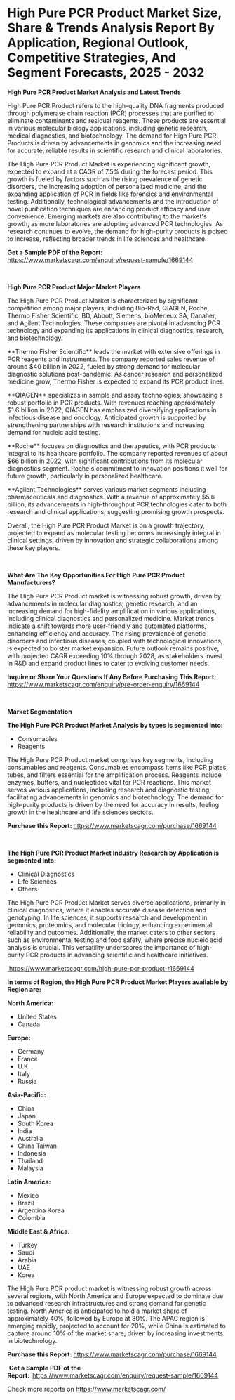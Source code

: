 <p><h1>High Pure PCR Product Market Size, Share & Trends Analysis Report By Application, Regional Outlook, Competitive Strategies, And Segment Forecasts, 2025 - 2032</h1></p><p><strong>High Pure PCR Product Market Analysis and Latest Trends</strong></p>
<p><p>High Pure PCR Product refers to the high-quality DNA fragments produced through polymerase chain reaction (PCR) processes that are purified to eliminate contaminants and residual reagents. These products are essential in various molecular biology applications, including genetic research, medical diagnostics, and biotechnology. The demand for High Pure PCR Products is driven by advancements in genomics and the increasing need for accurate, reliable results in scientific research and clinical laboratories.</p><p>The High Pure PCR Product Market is experiencing significant growth, expected to expand at a CAGR of 7.5% during the forecast period. This growth is fueled by factors such as the rising prevalence of genetic disorders, the increasing adoption of personalized medicine, and the expanding application of PCR in fields like forensics and environmental testing. Additionally, technological advancements and the introduction of novel purification techniques are enhancing product efficacy and user convenience. Emerging markets are also contributing to the market's growth, as more laboratories are adopting advanced PCR technologies. As research continues to evolve, the demand for high-purity products is poised to increase, reflecting broader trends in life sciences and healthcare.</p></p>
<p><strong>Get a Sample PDF of the Report:&nbsp;</strong> <a href="https://www.marketscagr.com/enquiry/request-sample/1669144?utm_campaign=2866&utm_medium=2&utm_source=Github&utm_content=ia&utm_term=09032025&utm_id=high-pure-pcr-product">https://www.marketscagr.com/enquiry/request-sample/1669144</a></p>
<p>&nbsp;</p>
<p><strong>High Pure PCR Product Major Market Players</strong></p>
<p><p>The High Pure PCR Product Market is characterized by significant competition among major players, including Bio-Rad, QIAGEN, Roche, Thermo Fisher Scientific, BD, Abbott, Siemens, bioMérieux SA, Danaher, and Agilent Technologies. These companies are pivotal in advancing PCR technology and expanding its applications in clinical diagnostics, research, and biotechnology.</p><p>**Thermo Fisher Scientific** leads the market with extensive offerings in PCR reagents and instruments. The company reported sales revenue of around $40 billion in 2022, fueled by strong demand for molecular diagnostic solutions post-pandemic. As cancer research and personalized medicine grow, Thermo Fisher is expected to expand its PCR product lines.</p><p>**QIAGEN** specializes in sample and assay technologies, showcasing a robust portfolio in PCR products. With revenues reaching approximately $1.6 billion in 2022, QIAGEN has emphasized diversifying applications in infectious disease and oncology. Anticipated growth is supported by strengthening partnerships with research institutions and increasing demand for nucleic acid testing.</p><p>**Roche** focuses on diagnostics and therapeutics, with PCR products integral to its healthcare portfolio. The company reported revenues of about $66 billion in 2022, with significant contributions from its molecular diagnostics segment. Roche's commitment to innovation positions it well for future growth, particularly in personalized healthcare.</p><p>**Agilent Technologies** serves various market segments including pharmaceuticals and diagnostics. With a revenue of approximately $5.6 billion, its advancements in high-throughput PCR technologies cater to both research and clinical applications, suggesting promising growth prospects.</p><p>Overall, the High Pure PCR Product Market is on a growth trajectory, projected to expand as molecular testing becomes increasingly integral in clinical settings, driven by innovation and strategic collaborations among these key players.</p></p>
<p>&nbsp;</p>
<p><strong>What Are The Key Opportunities For High Pure PCR Product Manufacturers?</strong></p>
<p><p>The High Pure PCR Product market is witnessing robust growth, driven by advancements in molecular diagnostics, genetic research, and an increasing demand for high-fidelity amplification in various applications, including clinical diagnostics and personalized medicine. Market trends indicate a shift towards more user-friendly and automated platforms, enhancing efficiency and accuracy. The rising prevalence of genetic disorders and infectious diseases, coupled with technological innovations, is expected to bolster market expansion. Future outlook remains positive, with projected CAGR exceeding 10% through 2028, as stakeholders invest in R&D and expand product lines to cater to evolving customer needs.</p></p>
<p><strong>Inquire or Share Your Questions If Any Before Purchasing This Report:</strong> <a href="https://www.marketscagr.com/enquiry/pre-order-enquiry/1669144?utm_campaign=2866&utm_medium=2&utm_source=Github&utm_content=ia&utm_term=09032025&utm_id=high-pure-pcr-product">https://www.marketscagr.com/enquiry/pre-order-enquiry/1669144</a></p>
<p>&nbsp;</p>
<p><strong>Market Segmentation</strong></p>
<p><strong>The High Pure PCR Product Market Analysis by types is segmented into:</strong></p>
<p><ul><li>Consumables</li><li>Reagents</li></ul></p>
<p><p>The High Pure PCR Product market comprises key segments, including consumables and reagents. Consumables encompass items like PCR plates, tubes, and filters essential for the amplification process. Reagents include enzymes, buffers, and nucleotides vital for PCR reactions. This market serves various applications, including research and diagnostic testing, facilitating advancements in genomics and biotechnology. The demand for high-purity products is driven by the need for accuracy in results, fueling growth in the healthcare and life sciences sectors.</p></p>
<p><strong>Purchase this Report:&nbsp;</strong><a href="https://www.marketscagr.com/purchase/1669144?utm_campaign=2866&utm_medium=2&utm_source=Github&utm_content=ia&utm_term=09032025&utm_id=high-pure-pcr-product">https://www.marketscagr.com/purchase/1669144</a></p>
<p>&nbsp;</p>
<p><strong>The High Pure PCR Product Market Industry Research by Application is segmented into:</strong></p>
<p><ul><li>Clinical Diagnostics</li><li>Life Sciences</li><li>Others</li></ul></p>
<p><p>The High Pure PCR Product Market serves diverse applications, primarily in clinical diagnostics, where it enables accurate disease detection and genotyping. In life sciences, it supports research and development in genomics, proteomics, and molecular biology, enhancing experimental reliability and outcomes. Additionally, the market caters to other sectors such as environmental testing and food safety, where precise nucleic acid analysis is crucial. This versatility underscores the importance of high-purity PCR products in advancing scientific and healthcare initiatives.</p></p>
<p><a href="https://www.marketscagr.com/high-pure-pcr-product-r1669144?utm_campaign=2866&utm_medium=2&utm_source=Github&utm_content=ia&utm_term=09032025&utm_id=high-pure-pcr-product">&nbsp;https://www.marketscagr.com/high-pure-pcr-product-r1669144</a></p>
<p><strong>In terms of Region, the High Pure PCR Product Market Players available by Region are:</strong></p>
<p>
    <p> <strong> North America: </strong>
        <ul>
            <li>United States</li>
            <li>Canada</li>
        </ul>
        </p> 
    <p> <strong> Europe: </strong>
        <ul>
            <li>Germany</li>
            <li>France</li>
            <li>U.K.</li>
            <li>Italy</li>
            <li>Russia</li>
        </ul>
        </p> 
    <p> <strong> Asia-Pacific: </strong>
        <ul>
            <li>China</li>
            <li>Japan</li>
            <li>South Korea</li>
            <li>India</li>
            <li>Australia</li>
            <li>China Taiwan</li>
            <li>Indonesia</li>
            <li>Thailand</li>
            <li>Malaysia</li>
        </ul>
        </p> 
    <p> <strong> Latin America: </strong>
        <ul>
            <li>Mexico</li>
            <li>Brazil</li>
            <li>Argentina Korea</li>
            <li>Colombia</li>
        </ul>
        </p> 
    <p> <strong> Middle East & Africa: </strong>
        <ul>
            <li>Turkey</li>
            <li>Saudi</li>
            <li>Arabia</li>
            <li>UAE</li>
            <li>Korea</li>
        </ul>
    </p>
    </p>
<p><p>The High Pure PCR product market is witnessing robust growth across several regions, with North America and Europe expected to dominate due to advanced research infrastructures and strong demand for genetic testing. North America is anticipated to hold a market share of approximately 40%, followed by Europe at 30%. The APAC region is emerging rapidly, projected to account for 20%, while China is estimated to capture around 10% of the market share, driven by increasing investments in biotechnology.</p></p>
<p><strong>Purchase this Report: </strong><a href="https://www.marketscagr.com/purchase/1669144?utm_campaign=2866&utm_medium=2&utm_source=Github&utm_content=ia&utm_term=09032025&utm_id=high-pure-pcr-product">https://www.marketscagr.com/purchase/1669144</a></p>
<p>&nbsp;<strong>Get a Sample PDF of the Report:&nbsp;&nbsp;</strong><a href="https://www.marketscagr.com/enquiry/request-sample/1669144?utm_campaign=2866&utm_medium=2&utm_source=Github&utm_content=ia&utm_term=09032025&utm_id=high-pure-pcr-product">https://www.marketscagr.com/enquiry/request-sample/1669144</a></p>
<p><strong></strong></p>
<p>Check more reports on <a href="https://www.marketscagr.com/?utm_campaign=2866&utm_medium=2&utm_source=Github&utm_content=ia&utm_term=09032025&utm_id=high-pure-pcr-product">https://www.marketscagr.com/</a></p>